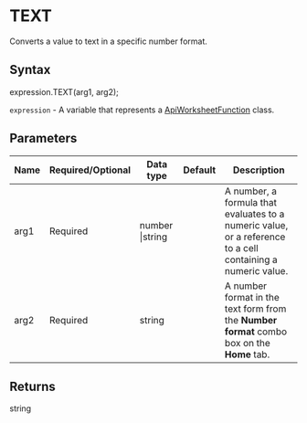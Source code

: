 # TEXT

Converts a value to text in a specific number format.

## Syntax

expression.TEXT(arg1, arg2);

`expression` - A variable that represents a [ApiWorksheetFunction](../ApiWorksheetFunction.md) class.

## Parameters

| **Name** | **Required/Optional** | **Data type** | **Default** | **Description** |
| ------------- | ------------- | ------------- | ------------- | ------------- |
| arg1 | Required | number &#124;string |  | A number, a formula that evaluates to a numeric value, or a reference to a cell containing a numeric value. |
| arg2 | Required | string |  | A number format in the text form from the **Number format** combo box on the **Home** tab. |

## Returns

string